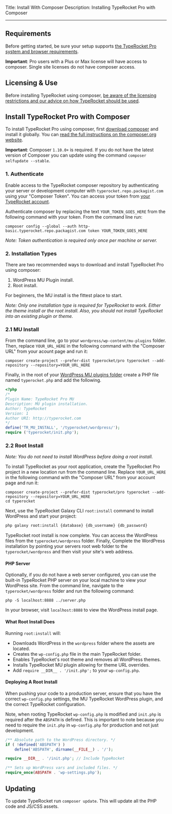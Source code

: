 Title: Install With Composer
Description: Installing TypeRocket Pro with Composer

---


## Requirements

Before getting started, be sure your setup supports [the TypeRocket Pro system and browser requirements](/docs/v1/requirements).

**Important**: Pro users with a Plus or Max license will have access to composer. Single site licenses do not have composer access.

## Licensing & Use

Before installing TypeRocket using composer, [be aware of the licensing restrictions and our advice on how TypeRocket should be used](https://typerocket.com/how-to-use-and-install-typerocket/).

## Install TypeRocket Pro with Composer

To install TypeRocket Pro using composer, first [download composer](https://getcomposer.org/download/) and install it globally. You can [read the full instructions on the composer.org website](https://getcomposer.org/doc/00-intro.md).

**Important**: Composer `1.10.0+` is required. If you do not have the latest version of Composer you can update using the command `composer selfupdate --stable`.

### 1. Authenticate

Enable access to the TypeRocket composer repository by authenticating your server or development computer with `typerocket.repo.packagist.com` using your "Composer Token". You can access your token from [your TypeRocket account](https://typerocket.com/account/).

Authenticate composer by replacing the text `YOUR_TOKEN_GOES_HERE` from the following command with your token. From the command line run:

```
composer config --global --auth http-basic.typerocket.repo.packagist.com token YOUR_TOKEN_GOES_HERE
```

*Note: Token authentication is required only once per machine or server.*

### 2. Installation Types

There are two recommended ways to download and install TypeRocket Pro using composer:

1. WordPress MU Plugin install.
2. Root install.

For beginners, the MU install is the fittest place to start.

*Note: Only one installation type is required for TypeRocket to work. Either the theme install or the root install. Also, you should not install TypeRocket into an existing plugin or theme.*

### 2.1 MU Install

From the command line, go to your `wordpress/wp-content/mu-plugins` folder. Then, replace `YOUR_URL_HERE` in the following command with the "Composer URL" from your acount page and run it:

```
composer create-project --prefer-dist typerocket/pro typerocket --add-repository --repository=YOUR_URL_HERE
```

Finally, in the root of your [WordPress MU plugins folder](https://wordpress.org/support/article/must-use-plugins/) create a PHP file named `typerocket.php` and add the following.

```php
<?php
/*
Plugin Name: TypeRocket Pro MU  
Description: MU plugin installation.  
Author: TypeRocket  
Version: 1  
Author URI: http://typerocket.com  
*/
define('TR_MU_INSTALL', '/typerocket/wordpress/');  
require ('typerocket/init.php');
```

### 2.2 Root Install

*Note: You do not need to install WordPress before doing a root install.*

To install TypeRocket as your root application, create the TypeRocket Pro project in a new location run from the command line. Replace `YOUR_URL_HERE` in the following command with the "Composer URL" from your account page and run it:

```
composer create-project --prefer-dist typerocket/pro typerocket --add-repository --repository=YOUR_URL_HERE
cd typerocket
```

Next, use the TypeRocket Galaxy CLI `root:install` command to install WordPress and start your project:

```bash
php galaxy root:install {database} {db_username} {db_password}
```

TypeRocket root install is now complete. You can access the WordPress files from the `typerocket/wordpress` folder. Finally, Complete the WordPress installation by pointing your servers root web folder to the `typerocket/wordpress` and then visit your site's web address.

#### PHP Server

Optionally, if you do not have a web server configured, you can use the built-in TypeRocket PHP server on your local machine to view your WordPress site. From the command line, navigate to the `typerocket/wordpress` folder and run the following command:

```
php -S localhost:8888 ../server.php
```

In your browser, visit `localhost:8888` to view the WordPress install page.

#### What Root Install Does

Running `root:install` will:

- Downloads WordPress in the `wordpress` folder where the assets are located.
- Creates the `wp-config.php` file in the main TypeRocket folder.
- Enables TypeRocket's root theme and removes all WordPress themes.
- Installs TypeRocket MU plugin allowing for theme URL overrides.
- Add `require __DIR__ . '/init.php';` to your `wp-config.php`.

#### Deploying A Root Install

When pushing your code to a production server, ensure that you have the correct `wp-config.php` settings, the MU TypeRocket WordPress plugin, and the correct TypeRocket configuration.

Note, when rooting TypeRocket `wp-config.php` is modified and `init.php` is required after the `ABSPATH` is defined. This is important to note because you need to require the `init.php` in `wp-config.php` for production and not just development.

```php
/** Absolute path to the WordPress directory. */
if ( !defined('ABSPATH') )
    define('ABSPATH', dirname(__FILE__) . '/');

require __DIR__ . '/init.php'; // Include TypeRocket

/** Sets up WordPress vars and included files. */
require_once(ABSPATH . 'wp-settings.php');
```

## Updating

To update TypeRocket run `composer update`. This will update all the PHP code and JS/CSS assets.